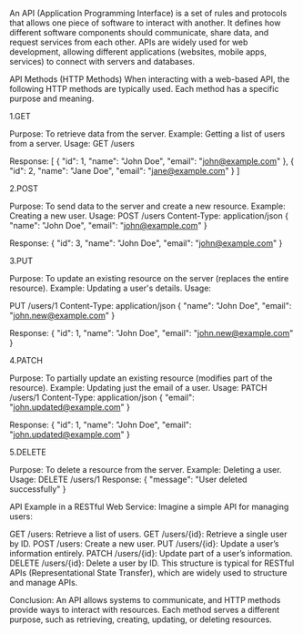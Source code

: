 
An API (Application Programming Interface) is a set of rules and protocols that allows one piece of software to interact with another. It defines how different software components should communicate, share data, and request services from each other. APIs are widely used for web development, allowing different applications (websites, mobile apps, services) to connect with servers and databases.


API Methods (HTTP Methods)
When interacting with a web-based API, the following HTTP methods are typically used. Each method has a specific purpose and meaning.

1.GET

Purpose: To retrieve data from the server.
Example: Getting a list of users from a server.
Usage:
GET /users

Response:
[
  {
    "id": 1,
    "name": "John Doe",
    "email": "john@example.com"
  },
  {
    "id": 2,
    "name": "Jane Doe",
    "email": "jane@example.com"
  }
]

2.POST

Purpose: To send data to the server and create a new resource.
Example: Creating a new user.
Usage:
POST /users
Content-Type: application/json
{
  "name": "John Doe",
  "email": "john@example.com"
}

Response:
{
  "id": 3,
  "name": "John Doe",
  "email": "john@example.com"
}


3.PUT

Purpose: To update an existing resource on the server (replaces the entire resource).
Example: Updating a user's details.
Usage:

PUT /users/1
Content-Type: application/json
{
  "name": "John Doe",
  "email": "john.new@example.com"
}


Response:
{
  "id": 1,
  "name": "John Doe",
  "email": "john.new@example.com"
}


4.PATCH

Purpose: To partially update an existing resource (modifies part of the resource).
Example: Updating just the email of a user.
Usage:
PATCH /users/1
Content-Type: application/json
{
  "email": "john.updated@example.com"
}

Response:
{
  "id": 1,
  "name": "John Doe",
  "email": "john.updated@example.com"
}


5.DELETE

Purpose: To delete a resource from the server.
Example: Deleting a user.
Usage:
DELETE /users/1
Response:
{
  "message": "User deleted successfully"
}



API Example in a RESTful Web Service:
Imagine a simple API for managing users:

GET /users: Retrieve a list of users.
GET /users/{id}: Retrieve a single user by ID.
POST /users: Create a new user.
PUT /users/{id}: Update a user’s information entirely.
PATCH /users/{id}: Update part of a user’s information.
DELETE /users/{id}: Delete a user by ID.
This structure is typical for RESTful APIs (Representational State Transfer), which are widely used to structure and manage APIs.

Conclusion:
An API allows systems to communicate, and HTTP methods provide ways to interact with resources. Each method serves a different purpose, such as retrieving, creating, updating, or deleting resources.